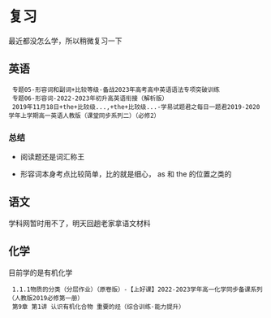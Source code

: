 # 复习

最近都没怎么学，所以稍微复习一下

## 英语

     专题05-形容词和副词+比较等级-备战2023年高考高中英语语法专项突破训练
     专题06-形容词-2022-2023年初升高英语衔接（解析版）
     2019年11月18日+the+比较级...,+the+比较级...-学易试题君之每日一题君2019-2020学年上学期高一英语人教版（课堂同步系列二）（必修2）
     
### 总结

- 阅读题还是词汇称王

- 形容词本身考点比较简单，比的就是细心， as 和 the 的位置之类的

## 语文

学科网暂时用不了，明天回趟老家拿语文材料

## 化学

目前学的是有机化学

     1.1.1物质的分类（分层作业）（原卷版）-【上好课】2022-2023学年高一化学同步备课系列（人教版2019必修第一册）
     第9章 第1讲 认识有机化合物 重要的烃（综合训练·能力提升）
